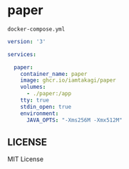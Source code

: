 # paper

`docker-compose.yml`
```yml
version: '3'

services:

  paper:
    container_name: paper
    image: ghcr.io/iamtakagi/paper
    volumes:
      - ./paper:/app
    tty: true
    stdin_open: true
    environment:
      JAVA_OPTS: "-Xms256M -Xmx512M"
```

## LICENSE
MIT License